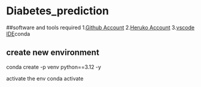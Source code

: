 # Diabetes_prediction
##software and tools required
1.[Github Account](hppt://github.com)
2.[Heruko Account](hppts://heroku.com)
3.[vscode IDE](http://code.visualstudio.com)conda 

create new environment
----
conda create -p venv python==3.12 -y

activate the env
conda activate